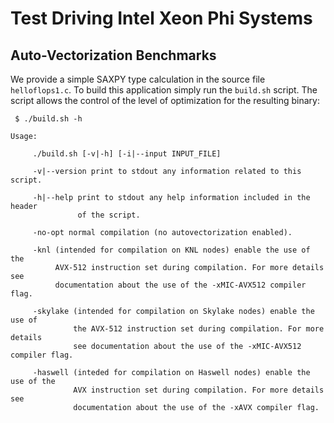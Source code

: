 # Test Driving Intel Xeon Phi Systems

## Auto-Vectorization Benchmarks
We provide a simple SAXPY type calculation in the source file `helloflops1.c`.
To build this application simply run the `build.sh` script. 
The script allows the control of the level of optimization for the resulting
binary:
```
 $ ./build.sh -h

Usage:

     ./build.sh [-v|-h] [-i|--input INPUT_FILE]

     -v|--version print to stdout any information related to this script.

     -h|--help print to stdout any help information included in the header
               of the script.

     -no-opt normal compilation (no autovectorization enabled).

     -knl (intended for compilation on KNL nodes) enable the use of the
          AVX-512 instruction set during compilation. For more details see
          documentation about the use of the -xMIC-AVX512 compiler flag.

     -skylake (intended for compilation on Skylake nodes) enable the use of
              the AVX-512 instruction set during compilation. For more details
              see documentation about the use of the -xMIC-AVX512 compiler flag.

     -haswell (inteded for compilation on Haswell nodes) enable the use of the
              AVX instruction set during compilation. For more details see
              documentation about the use of the -xAVX compiler flag.
```
